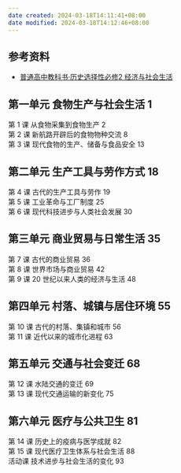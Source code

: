 ```yaml
---
date created: 2024-03-18T14:11:41+08:00
date modified: 2024-03-18T14:12:46+08:00
---
```

## 参考资料

- [普通高中教科书·历史选择性必修2 经济与社会生活](https://basic.smartedu.cn/tchMaterial/detail?contentType=assets_document&contentId=183e709c-5a7f-44b9-a633-51eb0cd81f0b&catalogType=tchMaterial&subCatalog=tchMaterial)

## 第一单元 食物生产与社会生活 1  

第 1 课 从食物采集到食物生产 2  
第 2 课 新航路开辟后的食物物种交流 8  
第 3 课 现代食物的生产、储备与食品安全 13  

## 第二单元 生产工具与劳作方式 18  

第 4 课 古代的生产工具与劳作 19  
第 5 课 工业革命与工厂制度 25  
第 6 课 现代科技进步与人类社会发展 30  

## 第三单元 商业贸易与日常生活 35  

第 7 课 古代的商业贸易 36  
第 8 课 世界市场与商业贸易 42  
第 9 课 20 世纪以来人类的经济与生活 48  

## 第四单元 村落、城镇与居住环境 55  

第 10 课 古代的村落、集镇和城市 56  
第 11 课 近代以来的城市化进程 63

## 第五单元 交通与社会变迁 68  

第 12 课 水陆交通的变迁 69  
第 13 课 现代交通运输的新变化 75  

## 第六单元 医疗与公共卫生 81  

第 14 课 历史上的疫病与医学成就 82  
第 15 课 现代医疗卫生体系与社会生活 88  
活动课 技术进步与社会生活的变化 93